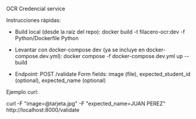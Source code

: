 OCR Credencial service

Instrucciones rápidas:

- Build local (desde la raíz del repo):
  docker build -t filacero-ocr:dev -f Python/Dockerfile Python

- Levantar con docker-compose dev (ya se incluye en docker-compose.dev.yml):
  docker compose -f docker-compose.dev.yml up --build

- Endpoint:
  POST /validate
  Form fields: image (file), expected_student_id (optional), expected_name (optional)

Ejemplo curl:

  curl -F "image=@tarjeta.jpg" -F "expected_name=JUAN PEREZ" http://localhost:8000/validate
